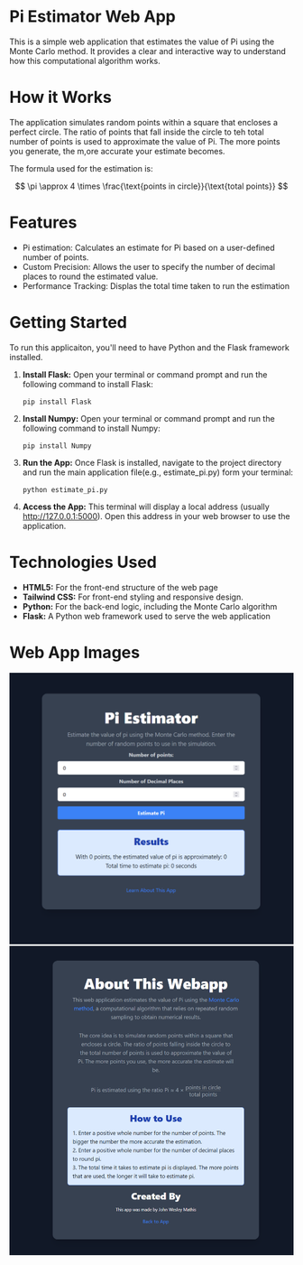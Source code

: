 # Pi Estimator Web App
This is a simple web application that estimates the value of Pi using the Monte Carlo method. It provides a clear and interactive way to understand how this computational algorithm works. 

# How it Works
The application simulates random points within a square that encloses a perfect circle. The ratio of points that fall inside the circle to teh total number of points is used to approximate the value of Pi. The more points you generate, the m,ore accurate your estimate becomes.

The formula used for the estimation is:

$$
\pi \approx 4 \times \frac{\text{points in circle}}{\text{total points}}
$$

# Features
* Pi estimation: Calculates an estimate for Pi based on a user-defined number of points.
* Custom Precision: Allows the user to specify the number of decimal places to round the estimated value.
* Performance Tracking: Displas the total time taken to run the estimation


# Getting Started
To run this applicaiton, you'll need to have Python and the Flask framework installed.
1. **Install Flask:** Open your terminal or command prompt and run the following command to install Flask:
   ```
   pip install Flask
   ```
2. **Install Numpy:** Open your terminal or command prompt and run the following command to install Numpy:
   ```
   pip install Numpy
   ```
3. **Run the App:** Once Flask is installed, navigate to the project directory and run the main application file(e.g., estimate_pi.py) form your terminal:
   ```
   python estimate_pi.py
   ```
4. **Access the App:** This terminal will display a local address (usually http://127.0.0.1:5000). Open this address in your web browser to use the application.

# Technologies Used
  * **HTML5:** For the front-end structure of the web page
  * **Tailwind CSS:** For front-end styling and responsive design.
  * **Python:** For the back-end logic, including the Monte Carlo algorithm
  * **Flask:** A Python web framework used to serve the web application

# Web App Images
![Home Page View](images/homepage.png "Home Page")
![About Page View](images/aboutpage.png "About Page")